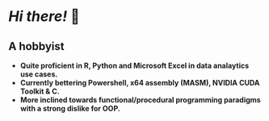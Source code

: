 # ***Hi there!*** 👋
## **A hobbyist**
- **Quite proficient in R, Python and Microsoft Excel in data analaytics use cases.**            
- **Currently bettering Powershell, x64 assembly (MASM), NVIDIA CUDA Toolkit & C.**   
- **More inclined towards functional/procedural programming paradigms with a strong dislike for OOP.**                   

